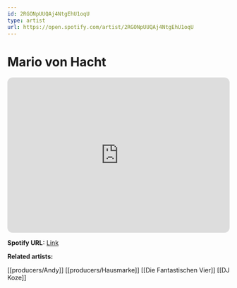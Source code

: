 ```yaml
---
id: 2RGONpUUQAj4NtgEhU1oqU
type: artist
url: https://open.spotify.com/artist/2RGONpUUQAj4NtgEhU1oqU
---
```

# Mario von Hacht

<iframe style="border-radius:12px" src="https://open.spotify.com/embed/artist/2RGONpUUQAj4NtgEhU1oqU" width="100%" height="352" frameBorder="0" allowfullscreen="" allow="autoplay; clipboard-write; encrypted-media; fullscreen; picture-in-picture" loading="lazy"></iframe>

**Spotify URL:** [Link](https://open.spotify.com/artist/2RGONpUUQAj4NtgEhU1oqU)

**Related artists:**

[[producers/Andy]]
[[producers/Hausmarke]]
[[Die Fantastischen Vier]]
[[DJ Koze]]
